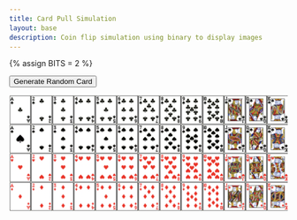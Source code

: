 ```yaml
---
title: Card Pull Simulation
layout: base
description: Coin flip simulation using binary to display images
---
```

{% assign BITS = 2 %}

<html>
<head>
 <title>Random Card Image Generator</title>
</head>
<body>
 <button onclick="generateRandomCard()">Generate Random Card</button>
 <div id="cardOutput"></div>








<script>
 var cards = [
     {value: "Ace", suit: "Diamonds", image: "D1.png"},
     {value: "2", suit: "Diamonds", image: "../cards/D2.png"},
     {value: "3", suit: "Diamonds", image: "../cards/D3.png"},
     {value: "4", suit: "Diamonds", image: "../cards/D4.png"},
     {value: "5", suit: "Diamonds", image: "../cards/D5.png"},
     {value: "6", suit: "Diamonds", image: "../cards/D6.png"},
     {value: "7", suit: "Diamonds", image: "../cards/D7.png"},
     {value: "8", suit: "Diamonds", image: "../cards/D8.png"},
     {value: "9", suit: "Diamonds", image: "../cards/D9.png"},
     {value: "10", suit: "Diamonds", image: "../cards/D10.png"},
     {value: "Jack", suit: "Diamonds", image: "../cards/D11.png"},
     {value: "Queen", suit: "Diamonds", image: "../cards/D12.png"},
     {value: "King", suit: "Diamonds", image: "../cards/D13.png"},
     {value: "Ace", suit: "Clubs", image: "../cards/S1.png"},
     {value: "2", suit: "Clubs", image: "../cards/S2.png"},
     {value: "3", suit: "Clubs", image: "../cards/S3.png"},
     {value: "4", suit: "Clubs", image: "../cards/S4.png"},
     {value: "5", suit: "Clubs", image: "../cards/S5.png"},
     {value: "6", suit: "Clubs", image: "../cards/S6.png"},
     {value: "7", suit: "Clubs", image: "../cards/S7.png"},
     {value: "8", suit: "Clubs", image: "../cards/S8.png"},
     {value: "9", suit: "Clubs", image: "../cards/S9.png"},
     {value: "10", suit: "Clubs", image: "../cards/S10.png"},
     {value: "Jack", suit: "Clubs", image: "../cards/S11.png"},
     {value: "Queen", suit: "Clubs", image: "..cards/S12.png"},
     {value: "King", suit: "Clubs", image: "../cards/S13.png"},
     {value: "Ace", suit: "Hearts", image: "../cards/H1.png"},
     {value: "2", suit: "Hearts", image: "../cards/H2.png"},
     {value: "3", suit: "Hearts", image: "../cards/H3.png"},
     {value: "4", suit: "Hearts", image: "../cards/H4.png"},
     {value: "5", suit: "Hearts", image: "../cards/H5.png"},
     {value: "6", suit: "Hearts", image: "../cards/H6.png"},
     {value: "7", suit: "Hearts", image: "../cards/H7.png"},
     {value: "8", suit: "Hearts", image: "../cards/H8.png"},
     {value: "9", suit: "Hearts", image: "../cards/H9.png"},
     {value: "10", suit: "Hearts", image: "../cards/H10.png"},
     {value: "Jack", suit: "Hearts", image: "../cards/H11.png"},
     {value: "Queen", suit: "Hearts", image: "../cards/H12.png"},
     {value: "King", suit: "Hearts", image: "../cards/H13.png"},
     {value: "Ace", suit: "Spades", image: "../cards/C1.png"},
     {value: "2", suit: "Spades", image: "../cards/C2.png"},
     {value: "3", suit: "Spades", image: "../cards/C3.png"},
     {value: "4", suit: "Spades", image: "../cards/C4.png"},
     {value: "5", suit: "Spades", image: "../cards/C5.png"},
     {value: "6", suit: "Spades", image: "../cards/C6.png"},
     {value: "7", suit: "Spades", image: "../cards/C7.png"},
     {value: "8", suit: "Spades", image: "../cards/C8.png"},
     {value: "9", suit: "Spades", image: "../cards/C9.png"},
     {value: "10", suit: "Spades", image: "../cards/C10.png"},
     {value: "Jack", suit: "Spades", image: "../cards/C11.png"},
     {value: "Queen", suit: "Spades", image: "../cards/C12.png"},
     {value: "King", suit: "Spades", image: "../cards/C13.png"},
 ];


 function generateRandomCard() {
     var randomCardIndex = Math.floor(Math.random() * cards.length);
     var randomCard = cards[randomCardIndex];
     var cardOutput = document.getElementById("cardOutput");
     cardOutput.innerHTML = '<img src="' + randomCard.image + '" alt="' + randomCard.value + ' of ' + randomCard.suit + '">';
 }
</script>
</body>
</html>



![Q16](../images/FullDeck.png)